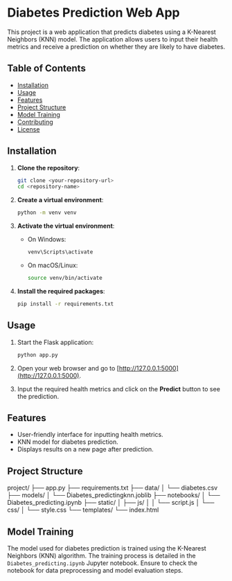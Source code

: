 # Diabetes Prediction Web App

This project is a web application that predicts diabetes using a K-Nearest Neighbors (KNN) model. The application allows users to input their health metrics and receive a prediction on whether they are likely to have diabetes.

## Table of Contents
- [Installation](#installation)
- [Usage](#usage)
- [Features](#features)
- [Project Structure](#project-structure)
- [Model Training](#model-training)
- [Contributing](#contributing)
- [License](#license)

## Installation

1. **Clone the repository**:
    ```bash
    git clone <your-repository-url>
    cd <repository-name>
    ```

2. **Create a virtual environment**:
    ```bash
    python -m venv venv
    ```

3. **Activate the virtual environment**:
    - On Windows:
        ```bash
        venv\Scripts\activate
        ```
    - On macOS/Linux:
        ```bash
        source venv/bin/activate
        ```

4. **Install the required packages**:
    ```bash
    pip install -r requirements.txt
    ```

## Usage

1. Start the Flask application:
    ```bash
    python app.py
    ```
2. Open your web browser and go to [http://127.0.0.1:5000](http://127.0.0.1:5000).

3. Input the required health metrics and click on the **Predict** button to see the prediction.

## Features
- User-friendly interface for inputting health metrics.
- KNN model for diabetes prediction.
- Displays results on a new page after prediction.

## Project Structure
project/
├── app.py
├── requirements.txt
├── data/
│   └── diabetes.csv
├── models/
│   └── Diabetes_predictingknn.joblib
├── notebooks/
│   └── Diabetes_predicting.ipynb
├── static/
│   ├── js/
│   │   └── script.js
│   └── css/
│       └── style.css
└── templates/
    └── index.html

## Model Training

The model used for diabetes prediction is trained using the K-Nearest Neighbors (KNN) algorithm.
The training process is detailed in the `Diabetes_predicting.ipynb` Jupyter notebook.
Ensure to check the notebook for data preprocessing and model evaluation steps.
